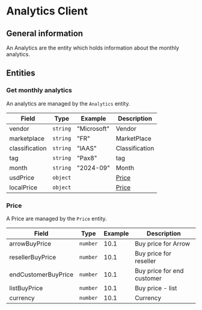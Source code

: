 # Analytics Client

## General information

An Analytics are the entity which holds information about the monthly analytics.

## Entities

### Get monthly analytics

An analytics are managed by the `Analytics` entity.

| Field          | Type         | Example     | Description     |
|----------------|--------------|-------------|-----------------|
| vendor         | ```string``` | "Microsoft" | Vendor          |
| marketplace    | ```string``` | "FR"        | MarketPlace     |
| classification | ```string``` | "IAAS"      | Classification  |
| tag            | ```string``` | "Pax8"      | tag             |
| month          | ```string``` | "2024-09"   | Month           |
| usdPrice       | ```object``` |             | [Price](#Price) |
| localPrice     | ```object``` |             | [Price](#Price) |

### Price

A Price are managed by the `Price` entity.

| Field               | Type         | Example | Description                |
|---------------------|--------------|---------|----------------------------|
| arrowBuyPrice       | ```number``` | 10.1    | Buy price for Arrow        |
| resellerBuyPrice    | ```number``` | 10.1    | Buy price for reseller     |
| endCustomerBuyPrice | ```number``` | 10.1    | Buy price for end customer |
| listBuyPrice        | ```number``` | 10.1    | Buy price - list           |
| currency            | ```number``` | 10.1    | Currency                   |
